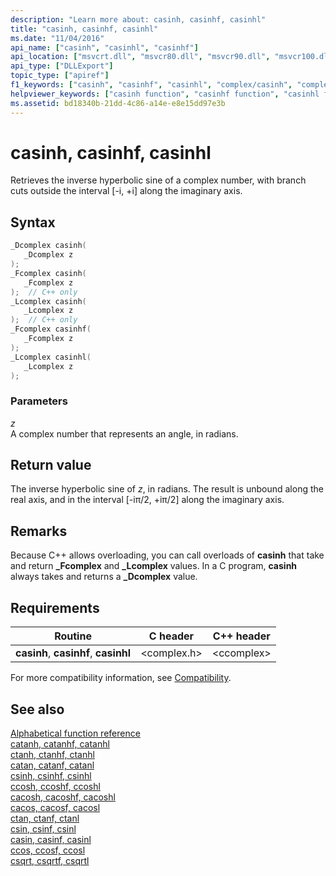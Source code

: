 ```yaml
---
description: "Learn more about: casinh, casinhf, casinhl"
title: "casinh, casinhf, casinhl"
ms.date: "11/04/2016"
api_name: ["casinh", "casinhl", "casinhf"]
api_location: ["msvcrt.dll", "msvcr80.dll", "msvcr90.dll", "msvcr100.dll", "msvcr100_clr0400.dll", "msvcr110.dll", "msvcr110_clr0400.dll", "msvcr120.dll", "msvcr120_clr0400.dll", "ucrtbase.dll", "api-ms-win-crt-math-l1-1-0.dll"]
api_type: ["DLLExport"]
topic_type: ["apiref"]
f1_keywords: ["casinh", "casinhf", "casinhl", "complex/casinh", "complex/casinhf", "complex/casinhl"]
helpviewer_keywords: ["casinh function", "casinhf function", "casinhl function"]
ms.assetid: bd18340b-21dd-4c86-a14e-e8e15dd97e3b
---
```

# casinh, casinhf, casinhl

Retrieves the inverse hyperbolic sine of a complex number, with branch cuts outside the interval [-i, +i] along the imaginary axis.

## Syntax

```C
_Dcomplex casinh(
   _Dcomplex z
);
_Fcomplex casinh(
   _Fcomplex z
);  // C++ only
_Lcomplex casinh(
   _Lcomplex z
);  // C++ only
_Fcomplex casinhf(
   _Fcomplex z
);
_Lcomplex casinhl(
   _Lcomplex z
);
```

### Parameters

*z*<br/>
A complex number that represents an angle, in radians.

## Return value

The inverse hyperbolic sine of *z*, in radians. The result is unbound along the real axis, and in the interval [-iπ/2, +iπ/2] along the imaginary axis.

## Remarks

Because C++ allows overloading, you can call overloads of **casinh** that take and return **_Fcomplex** and **_Lcomplex** values. In a C program, **casinh** always takes and returns a **_Dcomplex** value.

## Requirements

|Routine|C header|C++ header|
|-------------|--------------|------------------|
|**casinh**,               **casinhf**, **casinhl**|\<complex.h>|\<ccomplex>|

For more compatibility information, see [Compatibility](../compatibility.md).

## See also

[Alphabetical function reference](crt-alphabetical-function-reference.md)\
[catanh, catanhf, catanhl](catanh-catanhf-catanhl.md)\
[ctanh, ctanhf, ctanhl](ctanh-ctanhf-ctanhl.md)\
[catan, catanf, catanl](catan-catanf-catanl.md)\
[csinh, csinhf, csinhl](csinh-csinhf-csinhl.md)\
[ccosh, ccoshf, ccoshl](ccosh-ccoshf-ccoshl.md)\
[cacosh, cacoshf, cacoshl](cacosh-cacoshf-cacoshl.md)\
[cacos, cacosf, cacosl](cacos-cacosf-cacosl.md)\
[ctan, ctanf, ctanl](ctan-ctanf-ctanl.md)\
[csin, csinf, csinl](csin-csinf-csinl.md)\
[casin, casinf, casinl](casin-casinf-casinl.md)\
[ccos, ccosf, ccosl](ccos-ccosf-ccosl.md)\
[csqrt, csqrtf, csqrtl](csqrt-csqrtf-csqrtl.md)
